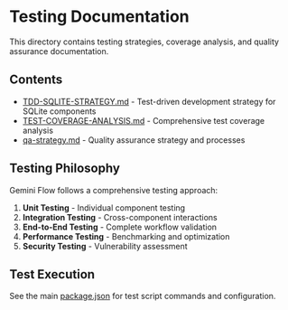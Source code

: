 # Testing Documentation

This directory contains testing strategies, coverage analysis, and quality assurance documentation.

## Contents

- [TDD-SQLITE-STRATEGY.md](./TDD-SQLITE-STRATEGY.md) - Test-driven development strategy for SQLite components
- [TEST-COVERAGE-ANALYSIS.md](./TEST-COVERAGE-ANALYSIS.md) - Comprehensive test coverage analysis
- [qa-strategy.md](./qa-strategy.md) - Quality assurance strategy and processes

## Testing Philosophy

Gemini Flow follows a comprehensive testing approach:

1. **Unit Testing** - Individual component testing
2. **Integration Testing** - Cross-component interactions
3. **End-to-End Testing** - Complete workflow validation
4. **Performance Testing** - Benchmarking and optimization
5. **Security Testing** - Vulnerability assessment

## Test Execution

See the main [package.json](../../package.json) for test script commands and configuration.